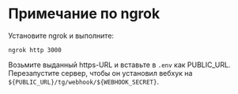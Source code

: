 # Примечание по ngrok

Установите ngrok и выполните:
```
ngrok http 3000
```
Возьмите выданный https-URL и вставьте в `.env` как PUBLIC_URL.
Перезапустите сервер, чтобы он установил вебхук на `${PUBLIC_URL}/tg/webhook/${WEBHOOK_SECRET}`.